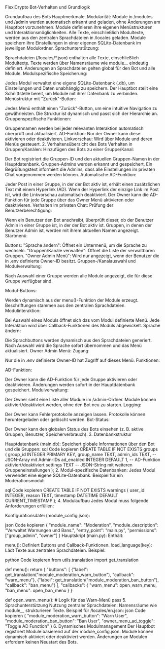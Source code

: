 FlexiCrypto
Bot-Verhalten und Grundlogik

Grundaufbau des Bots Hauptmerkmale: Modularität:
Module in /modules und /admin werden automatisch erkannt und geladen, ohne Änderungen am Hauptbot vorzunehmen. Module definieren ihre eigenen Menüstrukturen und Interaktionsmöglichkeiten. Alle Texte, einschließlich Modultexte, werden aus den zentralen Sprachdateien in /locales geladen. Module speichern ihre Einstellungen in einer eigenen SQLite-Datenbank im jeweiligen Modulordner. Sprachunterstützung:

Sprachdateien (/locales/*.json) enthalten alle Texte, einschließlich Modultexte. Texte werden über Namensräume wie module__ eindeutig definiert. Änderungen an Sprachdateien gelten global für den Bot und alle Module. Modulspezifische Speicherung:

Jedes Modul verwaltet eine eigene SQLite-Datenbank (.db), um Einstellungen und Daten unabhängig zu speichern. Der Hauptbot stellt eine Schnittstelle bereit, um Module mit ihrer Datenbank zu verbinden. Menüstruktur mit "Zurück"-Button:

Jedes Menü enthält einen "Zurück"-Button, um eine intuitive Navigation zu gewährleisten. Die Struktur ist dynamisch und passt sich der Hierarchie an. Gruppenspezifische Funktionen:

Gruppennamen werden bei jeder relevanten Interaktion automatisch überprüft und aktualisiert. AD-Funktion: Nur der Owner kann diese aktivieren oder deaktivieren. Linkvorschau: Wird über Module und deren Menüs gesteuert. 2. Verhaltensübersicht des Bots Verhalten in Gruppen/Kanälen: Hinzufügen des Bots zu einer Gruppe/Kanal:

Der Bot registriert die Gruppen-ID und den aktuellen Gruppen-Namen in der Hauptdatenbank. Gruppen-Admins werden erkannt und gespeichert. Ein Begrüßungstext informiert die Admins, dass alle Einstellungen im privaten Chat vorgenommen werden können. Automatische AD-Funktion:

Jeder Post in einer Gruppe, in der der Bot aktiv ist, erhält einen zusätzlichen Text mit einem Hyperlink (AD). Wenn der Hyperlink der einzige Link im Post ist, wird die Linkvorschau automatisch deaktiviert. Der Owner kann die AD-Funktion für jede Gruppe über das Owner Menü aktivieren oder deaktivieren. Verhalten im privaten Chat: Prüfung der Benutzerberechtigung:

Wenn ein Benutzer den Bot anschreibt, überprüft dieser, ob der Benutzer Admin in einer Gruppe ist, in der der Bot aktiv ist. Gruppen, in denen der Benutzer Admin ist, werden mit ihrem aktuellen Namen angezeigt. Startmenü:

Buttons: "Sprache ändern": Öffnet ein Untermenü, um die Sprache zu wechseln. "Gruppen/Kanäle verwalten": Öffnet die Liste der verwaltbaren Gruppen. "Owner Admin Menü": Wird nur angezeigt, wenn der Benutzer die in .env definierte Owner-ID besitzt. Gruppen-/Kanalauswahl und Modulverwaltung:

Nach Auswahl einer Gruppe werden alle Module angezeigt, die für diese Gruppe verfügbar sind.

Modul-Buttons:

Werden dynamisch aus der menu()-Funktion der Module erzeugt. Beschriftungen stammen aus den zentralen Sprachdateien. Modulinteraktion:

Bei Auswahl eines Moduls öffnet sich das vom Modul definierte Menü. Jede Interaktion wird über Callback-Funktionen des Moduls abgewickelt. Sprache ändern:

Die Sprachbuttons werden dynamisch aus den Sprachdateien generiert. Nach Auswahl wird die Sprache sofort übernommen und das Menü aktualisiert. Owner Admin Menü: Zugang:

Nur die in .env definierte Owner-ID hat Zugriff auf dieses Menü. Funktionen:

AD-Funktion:

Der Owner kann die AD-Funktion für jede Gruppe aktivieren oder deaktivieren. Änderungen werden sofort in der Hauptdatenbank gespeichert. Modulverwaltung:

Der Owner sieht eine Liste aller Module im /admin-Ordner. Module können aktiviert/deaktiviert werden, ohne den Bot neu zu starten. Logging:

Der Owner kann Fehlerprotokolle anzeigen lassen. Protokolle können heruntergeladen oder gelöscht werden. Bot-Status:

Der Owner kann den globalen Status des Bots einsehen (z. B. aktive Gruppen, Benutzer, Speicherverbrauch). 3. Datenbankstruktur

Hauptdatenbank (main.db): Speichert globale Informationen über den Bot und die Gruppen:
sql Code kopieren CREATE TABLE IF NOT EXISTS groups ( group_id INTEGER PRIMARY KEY, group_name TEXT, admin_ids TEXT, -- JSON-Array mit Admin-IDs ad_enabled INTEGER DEFAULT 1, -- AD-Funktion aktiviert/deaktiviert settings TEXT -- JSON-String mit weiteren Gruppeneinstellungen ); 2. Modul-spezifische Datenbanken: Jedes Modul verwendet eine eigene SQLite-Datenbank. Beispiel für ein Moderationsmodul:

sql Code kopieren CREATE TABLE IF NOT EXISTS warnings ( user_id INTEGER, reason TEXT, timestamp DATETIME DEFAULT CURRENT_TIMESTAMP ); 4. Modulaufbau Jedes Modul muss folgende Anforderungen erfüllen:

Konfigurationsdatei (module_config.json):

json Code kopieren { "module_name": "Moderation", "module_description": "Verwaltet Warnungen und Bans.", "entry_point": "main.py", "permissions": ["group_admin", "owner"] } Hauptskript (main.py): Enthält:

menu(): Definiert Buttons und Callback-Funktionen. load_language(key): Lädt Texte aus zentralen Sprachdateien. Beispiel:

python Code kopieren from utils.translation import get_translation

def menu(): return { "buttons": [ {"label": get_translation("module_moderation_warn_button"), "callback": "warn_menu"}, {"label": get_translation("module_moderation_ban_button"), "callback": "ban_menu"} ], "callbacks": { "warn_menu": open_warn_menu, "ban_menu": open_ban_menu } }

def open_warn_menu(): # Logik für das Warn-Menü pass 5. Sprachunterstützung Nutzung zentraler Sprachdateien: Namensräume wie module__ strukturieren Texte. Beispiel für /locales/en.json: json Code kopieren { "module_moderation_warn_button": "Warn User", "module_moderation_ban_button": "Ban User", "owner_menu_ad_toggle": "Toggle AD Function" } 6. Dynamisches Modulmanagement Der Hauptbot registriert Module basierend auf der module_config.json. Module können dynamisch aktiviert oder deaktiviert werden. Änderungen an Modulen erfordern keinen Neustart des Bots.
